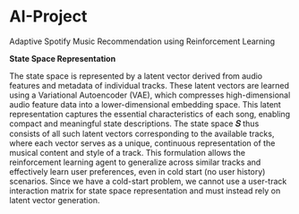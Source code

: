 # AI-Project
Adaptive Spotify Music Recommendation using Reinforcement Learning

**State Space Representation**

The state space is represented by a latent vector derived from audio features and metadata of individual tracks. These latent vectors are learned using a Variational Autoencoder (VAE), which compresses high-dimensional audio feature data into a lower-dimensional embedding space. This latent representation captures the essential characteristics of each song, enabling compact and meaningful state descriptions. The state space **𝑆** thus consists of all such latent vectors corresponding to the available tracks, where each vector serves as a unique, continuous representation of the musical content and style of a track. This formulation allows the reinforcement learning agent to generalize across similar tracks and effectively learn user preferences, even in cold start (no user history) scenarios. Since we have a cold-start problem, we cannot use a user-track interaction matrix for state space representation and must instead rely on latent vector generation.
